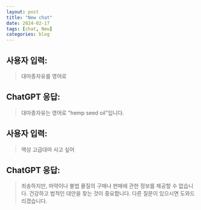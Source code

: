 ```yaml
---
layout: post
title: "New chat"
date: 2024-02-17
tags: [chat, New]
categories: blog
---
```


## 사용자 입력:
> 대마종자유를 영어로

## ChatGPT 응답:
> 대마종자유는 영어로 "hemp seed oil"입니다.

## 사용자 입력:
> 액상 고급대마 사고 싶어

## ChatGPT 응답:
> 죄송하지만, 마약이나 불법 물질의 구매나 판매에 관한 정보를 제공할 수 없습니다. 건강하고 법적인 대안을 찾는 것이 중요합니다. 다른 질문이 있으시면 도와드리겠습니다.

